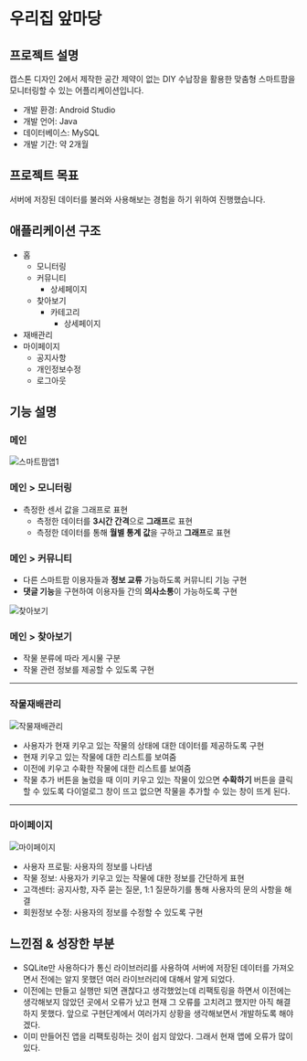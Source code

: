 # 우리집 앞마당

## 프로젝트 설명
캡스톤 디자인 2에서 제작한 공간 제약이 없는 DIY 수납장을 활용한 맞춤형 스마트팜을 모니터링할 수 있는 어플리케이션입니다. 

- 개발 환경: Android Studio
- 개발 언어: Java
- 데이터베이스: MySQL
- 개발 기간: 약 2개월

## 프로젝트 목표
서버에 저장된 데이터를 불러와 사용해보는 경험을 하기 위하여 진행했습니다.

## 애플리케이션 구조
- 홈
  - 모니터링
  - 커뮤니티
    - 상세페이지
  - 찾아보기
    - 카테고리
      - 상세페이지
- 재배관리
- 마이페이지
  - 공지사항
  - 개인정보수정
  - 로그아웃

## 기능 설명
### 메인
![스마트팜앱1](https://user-images.githubusercontent.com/37447282/157780811-796c0e8e-9f68-4e25-9ed6-5d2549a86ff9.png)
### 메인 > 모니터링
- 측정한 센서 값을 그래프로 표현
  - 측정한 데이터를 **3시간 간격**으로 **그래프**로 표현
  - 측정한 데이터를 통해 **월별 통계 값**을 구하고 **그래프**로 표현

### 메인 > 커뮤니티
- 다른 스마트팜 이용자들과 **정보 교류** 가능하도록 커뮤니티 기능 구현
- **댓글 기능**을 구현하여 이용자들 간의 **의사소통**이 가능하도록 구현


![찾아보기](https://user-images.githubusercontent.com/37447282/163739149-f1684c04-c059-4afe-9cf2-6975166161a8.png)
### 메인 > 찾아보기
- 작물 분류에 따라 게시물 구분
- 작물 관련 정보를 제공할 수 있도록 구현

---

### 작물재배관리

![작물재배관리](https://user-images.githubusercontent.com/37447282/163743702-8581528c-8a89-4adf-b14a-7fd2a3ffa05d.png)

- 사용자가 현재 키우고 있는 작물의 상태에 대한 데이터를 제공하도록 구현
- 현재 키우고 있는 작물에 대한 리스트를 보여줌
- 이전에 키우고 수확한 작물에 대한 리스트를 보여줌
- 작물 추가 버튼을 눌렀을 때 이미 키우고 있는 작물이 있으면 **수확하기** 버튼을 클릭할 수 있도록 다이얼로그 창이 뜨고 없으면 작물을 추가할 수 있는 창이 뜨게 된다.

---

### 마이페이지

![마이페이지](https://user-images.githubusercontent.com/37447282/163739816-ddfaf24c-6da1-485a-b9e8-026b27e45737.png)
- 사용자 프로필: 사용자의 정보를 나타냄
- 작물 정보: 사용자가 키우고 있는 작물에 대한 정보를 간단하게 표현
- 고객센터: 공지사항, 자주 묻는 질문, 1:1 질문하기를 통해 사용자의 문의 사항을 해결
- 회원정보 수정: 사용자의 정보를 수정할 수 있도록 구현 


## 느낀점 & 성장한 부분
- SQLite만 사용하다가 통신 라이브러리를 사용하여 서버에 저장된 데이터를 가져오면서 전에는 알지 못했던 여러 라이브러리에 대해서 알게 되었다.
- 이전에는 만들고 실행만 되면 괜찮다고 생각했었는데 리팩토링을 하면서 이전에는 생각해보지 않았던 곳에서 오류가 났고 현재 그 오류를 고치려고 했지만 아직 해결하지 못했다.
앞으로 구현단계에서 여러가지 상황을 생각해보면서 개발하도록 해야겠다. 
- 이미 만들어진 앱을 리팩토링하는 것이 쉽지 않았다. 그래서 현재 앱에 오류가 많이 있다.



